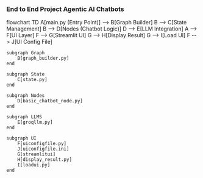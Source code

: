 ### End to End Project Agentic AI Chatbots

flowchart TD
    A[main.py (Entry Point)] --> B[Graph Builder]
    B --> C[State Management]
    B --> D[Nodes (Chatbot Logic)]
    D --> E[LLM Integration]
    A --> F[UI Layer]
    F --> G[Streamlit UI]
    G --> H[Display Result]
    G --> I[Load UI]
    F --> J[UI Config File]
    
    subgraph Graph
        B[graph_builder.py]
    end

    subgraph State
        C[state.py]
    end

    subgraph Nodes
        D[basic_chatbot_node.py]
    end

    subgraph LLMS
        E[groqllm.py]
    end

    subgraph UI
        F[uiconfigfile.py]
        J[uiconfigfile.ini]
        G[streamlitui]
        H[display_result.py]
        I[loadui.py]
    end